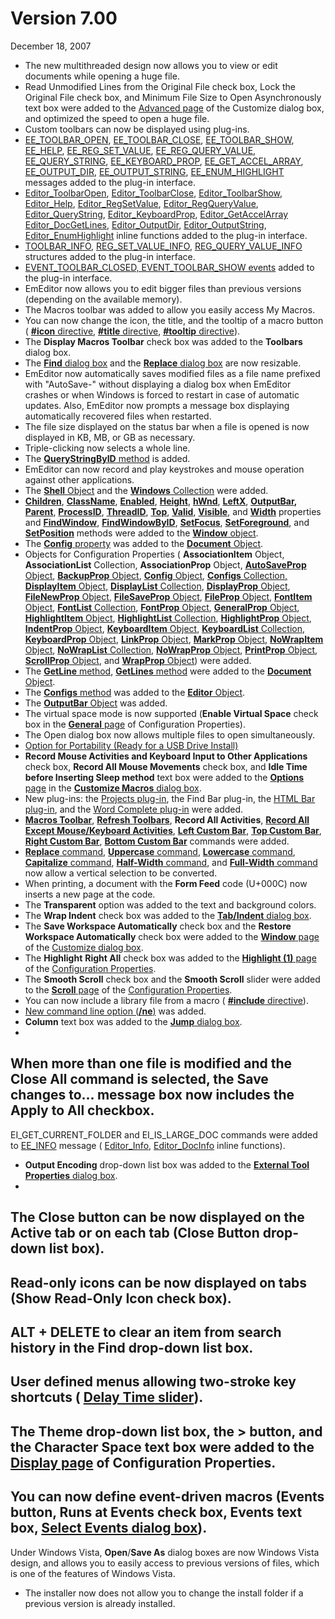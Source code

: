 # Version 7.00

December 18, 2007

- The new multithreaded design now allows you to view or edit documents while opening a huge file.
- Read Unmodified Lines from the Original File check box, Lock the Original File check box, and
Minimum File Size to Open Asynchronously text box were added to the [Advanced page](../dlg/customize/advanced/index) of the Customize dialog box, and optimized the speed to open a huge file.
- Custom toolbars can now be displayed using plug-ins.
- [EE\_TOOLBAR\_OPEN](../plugin/message/ee_toolbar_open), [EE\_TOOLBAR\_CLOSE](../plugin/message/ee_toolbar_close), [EE\_TOOLBAR\_SHOW](../plugin/message/ee_toolbar_show),
[EE\_HELP](../plugin/message/ee_help), [EE\_REG\_SET\_VALUE](../plugin/message/ee_reg_set_value), [EE\_REG\_QUERY\_VALUE](../plugin/message/ee_reg_query_value), [EE\_QUERY\_STRING](../plugin/message/ee_query_string),
[EE\_KEYBOARD\_PROP](../plugin/message/ee_keyboard_prop), [EE\_GET\_ACCEL\_ARRAY](../plugin/message/ee_get_accel_array), [EE\_OUTPUT\_DIR](../plugin/message/ee_output_dir),
[EE\_OUTPUT\_STRING](../plugin/message/ee_output_string), [EE\_ENUM\_HIGHLIGHT](../plugin/message/ee_enum_highlight) messages added to the plug-in interface.
- [Editor\_ToolbarOpen](../plugin/macro/editor_toolbaropen), [Editor\_ToolbarClose](../plugin/macro/editor_toolbarclose), [Editor\_ToolbarShow](../plugin/macro/editor_toolbarshow),
[Editor\_Help](../plugin/macro/editor_help), [Editor\_RegSetValue](../plugin/macro/editor_regsetvalue), [Editor\_RegQueryValue](../plugin/macro/editor_regqueryvalue), [Editor\_QueryString](../plugin/macro/editor_querystring),
[Editor\_KeyboardProp](../plugin/macro/editor_keyboardprop), [Editor\_GetAccelArray](../plugin/macro/editor_getaccelarray) [Editor\_DocGetLines](../plugin/macro/editor_docgetlines),
[Editor\_OutputDir](../plugin/macro/editor_outputdir), [Editor\_OutputString](../plugin/macro/editor_outputstring), [Editor\_EnumHighlight](../plugin/macro/editor_enumhighlight) inline functions added to the plug-in
interface.
- [TOOLBAR\_INFO](../plugin/structure/toolbar_info), [REG\_SET\_VALUE\_INFO](../plugin/structure/reg_set_value_info), [REG\_QUERY\_VALUE\_INFO](../plugin/structure/reg_query_value_info) structures added to
the plug-in interface.
- [EVENT\_TOOLBAR\_CLOSED, EVENT\_TOOLBAR\_SHOW events](../plugin/event/index) added to the plug-in interface.
- EmEditor now allows you to edit bigger files than previous versions (depending on the available memory).
- The Macros toolbar was added to allow you easily access My Macros.
- You can now change the icon, the title, and the tooltip of a macro button ( [**#icon** directive](../macro/directive/icon), [**#title** directive](../macro/directive/title), [**#tooltip** directive](../macro/directive/tooltip)).
- The **Display Macros Toolbar** check box was added to the **Toolbars** dialog box.
- The [**Find** dialog box](../dlg/find/index) and the
[**Replace** dialog box](../dlg/replace/index) are now resizable.
- EmEditor now automatically saves modified files as a file name prefixed with "AutoSave-" without displaying a dialog box when EmEditor crashes or when Windows is forced to restart in case of automatic updates. Also, EmEditor now prompts a
message box displaying automatically recovered files when restarted.
- The file size displayed on the status bar when a file is opened is now displayed in KB, MB, or GB as necessary.
- Triple-clicking now selects a whole line.
- The [**QueryStringByID** method](../macro/editor/editor_querystringbyid) is added.
- EmEditor can now record and play keystrokes and mouse operation against other applications.
- The [**Shell** Object](../macro/shell/index) and the [**Windows** Collection](../macro/windows/index) were added.
- **[Children](../macro/window/children)**, **[ClassName](../macro/window/class_name)**, **[Enabled](../macro/window/enabled)**, **[Height](../macro/window/height)**,
**[hWnd](../macro/window/hwnd)**, **[LeftX](../macro/window/leftx)**, **[OutputBar](../macro/window/output_bar),** **[Parent](../macro/window/parent)**, **[ProcessID](../macro/window/process_id)**, **[ThreadID](../macro/window/thread_id)**,
**[Top](../macro/window/top)**, **[Valid](../macro/window/valid)**, **[Visible](../macro/window/visible)**, and **[Width](../macro/window/width)** properties and **[FindWindow](../macro/window/find_window)**,
**[FindWindowByID](../macro/window/find_window_by_id)**, **[SetFocus](../macro/window/set_focus)**, **[SetForeground](../macro/window/set_foreground)**, and **[SetPosition](../macro/window/set_position)**
methods
were added to the [**Window** object](../macro/window/index).
- The [**Config** property](../macro/document/config) was added to the [**Document** Object](../macro/document/index).
- Objects for Configuration Properties ( **AssociationItem** Object, **AssociationList** Collection,
**AssociationProp** Object, [**AutoSaveProp** Object](../macro/auto_save_prop/index), [**BackupProp** Object](../macro/backup_prop/index),
[**Config** Object](../macro/config/index), [**Configs** Collection,](../macro/configs/index) [**DisplayItem** Object](../macro/display_item/index), [**DisplayList** Collection](../macro/display_list/index),
[**DisplayProp** Object](../macro/display_prop/index), [**FileNewProp** Object](../macro/file_new_prop/index), [**FileSaveProp** Object](../macro/file_save_prop/index),
[**FileProp** Object](../macro/file_prop/index), [**FontItem** Object](../macro/font_item/index), [**FontList** Collection](../macro/font_list/index), [**FontProp** Object](../macro/font_prop/index), [**GeneralProp** Object](../macro/general_prop/index), [**HighlightItem** Object](../macro/highlight_item/index), [**HighlightList** Collection](../macro/highlight_list/index),
[**HighlightProp** Object](../macro/highlight_prop/index), [**IndentProp** Object](../macro/indent_prop/index), [**KeyboardItem** Object](../macro/keyboard_item/index),
[**KeyboardList** Collection](../macro/keyboard_list/index), [**KeyboardProp** Object](../macro/keyboard_prop/index), [**LinkProp** Object](../macro/link_prop/index),
[**MarkProp** Object](../macro/mark_prop/index), [**NoWrapItem** Object](../macro/no_wrap_item/index), [**NoWrapList** Collection](../macro/no_wrap_list/index),
[**NoWrapProp** Object](../macro/no_wrap_prop/index), [**PrintProp** Object](../macro/print_prop/index), [**ScrollProp** Object](../macro/scroll_prop/index), and
[**WrapProp** Object](../macro/wrap_prop/index)) were added.
- The [**GetLine** method](../macro/document/getline), [**GetLines** method](../macro/document/getlines) were added to the [**Document** Object](../macro/document/index).
- The [**Configs** method](../macro/editor/configs) was added to the [**Editor** Object](../macro/editor/index).
- The [**OutputBar** Object](../macro/output_bar/index) was added.
- The virtual space mode is now supported (**Enable Virtual Space** check box in the
[**General** page](../dlg/properties/general/index) of Configuration Properties).
- The Open dialog box now allows multiple files to open simultaneously.
- [Option for Portability (Ready for a USB Drive Install)](../features/portable)
- **Record Mouse Activities and Keyboard Input to Other Applications** check box, **Record All Mouse Movements** check box, and
**Idle Time before Inserting Sleep method** text box were added to the
[**Options** page](../dlg/macro_customize/options/index) in the
[**Customize Macros** dialog box](../dlg/macro_customize/index).
- New plug-ins: the
[Projects plug-in](../howto/plugin/plugin_projects), the Find Bar plug-in, the [HTML Bar plug-in](../howto/plugin/plugin_htmlbar), and the [Word Complete plug-in](../howto/plugin/plugin_wordcomplete) were added.
- [**Macros Toolbar**](../cmd/view/show_macros_bar), [**Refresh Toolbars**](../cmd/view/refresh_toolbars), **Record All Activities**,
**[Record All Except Mouse/Keyboard Activities](../cmd/macros/record_no_mouse)**, **[Left Custom Bar](../cmd/window/left_custom_bar)**, **[Top Custom Bar](../cmd/window/top_custom_bar)**, **[Right Custom Bar](../cmd/window/right_custom_bar)**, **[Bottom Custom Bar](../cmd/window/bottom_custom_bar)** commands were added.
- [**Replace** command](../cmd/search/edit_replace),
[**Uppercase** command](../cmd/convert/make_upper),
[**Lowercase** command](../cmd/convert/make_lower),
[**Capitalize** command](../cmd/convert/capitalize), [**Half-Width** command](../cmd/convert/zen_to_han), and
[**Full-Width** command](../cmd/convert/han_to_zen) now allow a vertical selection
to be converted.
- When printing, a document with the **Form Feed** code (U+000C) now inserts a new page at the code.
- The **Transparent** option was added to the text and background colors.
- The **Wrap Indent** check box was added to the [**Tab/Indent** dialog box](../dlg/properties/general/indent/index).
- The **Save Workspace Automatically** check box and the **Restore Workspace Automatically** check box were
added to the [**Window** page](../dlg/customize/window/index) of the
[Customize dialog box](../dlg/customize/index).
- The **Highlight**
**Right All** check box was added to the
[**Highlight (1)** page](../dlg/properties/highlight1/index) of the [Configuration Properties](../dlg/properties/index).
- The **Smooth Scroll**
check box and the **Smooth Scroll**
slider were added to the [**Scroll** page](../dlg/properties/scroll/index) of the [Configuration Properties](../dlg/properties/index).
- You can now include a library file from a macro ( [**#include** directive](../macro/directive/include)).
- [New command line option (**/ne**)](../howto/file/file_commandline) was added.
- **Column** text box was added to the [**Jump** dialog box](../dlg/jump/index).
-
When more than one file is modified and the **Close All** command is selected, the **Save changes to...** message box now includes the **Apply to All** checkbox.
-
EI\_GET\_CURRENT\_FOLDER and EI\_IS\_LARGE\_DOC commands were added to
[EE\_INFO](../plugin/message/ee_info) message ( [Editor\_Info](../plugin/macro/editor_info), [Editor\_DocInfo](../plugin/macro/editor_docinfo) inline functions).
- **Output Encoding** drop-down list box was added to the [**External Tool Properties** dialog box](../dlg/tools/properties/index).
-
The Close button can be now displayed on the Active tab or on each tab (**Close Button** drop-down list box).
-
Read-only icons can be now displayed on tabs (**Show Read-Only Icon** check box).
-
ALT + DELETE to clear an item from search history in the Find drop-down list box.
-
User defined menus allowing two-stroke key shortcuts ( [**Delay Time** slider](../dlg/menus/index)).
-
The **Theme** drop-down list box, the **>** button, and the
**Character Space** text box were added to the **[Display page](../dlg/properties/display/index)** of Configuration Properties.
-
You can now define event-driven macros (**Events** button,
**Runs at Events** check box,
**Events** text box, [**Select Events** dialog box](../dlg/macro_customize/my_macros/select_events/index)).
-
Under Windows Vista, **Open**/**Save As** dialog boxes are now Windows Vista design, and allows you to easily access to previous versions of files, which is one of the features of Windows Vista.
- The installer now does not allow you to change the install folder if a previous version is already installed.
